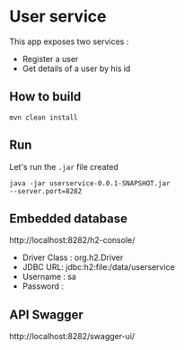 # User service

This app exposes two services : 
* Register a user
* Get details of a user by his id

## How to build
<code>mvn clean install</code>

## Run
Let's run the <code>.jar</code> file created

<code>java -jar userservice-0.0.1-SNAPSHOT.jar --server.port=8282</code>

## Embedded database
<a>http://localhost:8282/h2-console/</a>
* Driver Class : org.h2.Driver
* JDBC URL: jdbc:h2:file:/data/userservice
* Username : sa
* Password :

## API Swagger
<a>http://localhost:8282/swagger-ui/</a>
